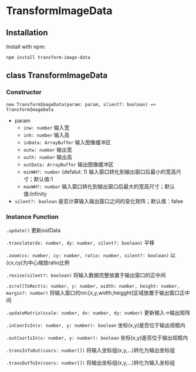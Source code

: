 # TransformImageData  

## Installation   

Install with npm:
```
npm install transform-image-data
```

## class TransformImageData   

### Constructor   

`new TransformImageData(param: param, slient?: boolean) => TransformImageData`    

- param
  - `inw: number` 输入宽
  - `inh: number` 输入高
  - `inData: ArrayBuffer` 输入图像缓冲区
  - `outw: number` 输出宽
  - `outh: number` 输出高
  - `outData: ArrayBuffer` 输出图像缓冲区
  - `minWH?: number` (defalut: 1) 输入窗口转化到输出窗口后最小的宽高尺寸；默认值:1
  - `maxWH?: number` 输入窗口转化到输出窗口后最大的宽高尺寸；默认值:Infinity
- `silent?: boolean` 是否计算输入输出窗口之间的变化矩阵；默认值：false

### Instance Function  

`.update()` 更新outData

`.translate(dx: number, dy: number, silent?: boolean)` 平移

`.zoom(cx: number, cy: number, ratio: number, silent?: boolean)` 以(cx,cy)为中心缩放ratio比例

`.resize(silent?: boolean)` 将输入数据完整放置于输出窗口的正中间

`.scrollToRect(x: number, y: number, width: number, height: number, margin?: number)` 将输入窗口的roi:[x,y,width,heigght]区域放置于输出窗口正中间

`.updateMatrix(scale: number, dx: number, dy: number)` 更新输入->输出矩阵

`.inCoorIsIn(x: number, y: number): boolean` 坐标(x,y)是否位于输出视框内

`.outCoorIsIn(x: number, y: number): boolean` 坐标(x,y)是否位于输出视框内

`.transInToOut(coors: number[])` 将输入坐标组(x,y,...)转化为输出坐标组

`.transOutToIn(coors: number[])` 将输出坐标组(x,y,...)转化为输入坐标组